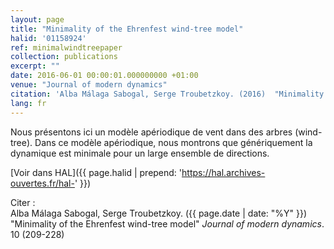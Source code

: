 ```yaml
---
layout: page
title: "Minimality of the Ehrenfest wind-tree model"
halid: '01158924'
ref: minimalwindtreepaper
collection: publications
excerpt: ""
date: 2016-06-01 00:00:01.000000000 +01:00
venue: "Journal of modern dynamics"
citation: 'Alba Málaga Sabogal, Serge Troubetzkoy. (2016)  "Minimality of the Ehrenfest wind-tree model" <i>Journal of modern dynamics</i>. 10 (209-228)'
lang: fr
---
```


Nous présentons ici un modèle apériodique de vent dans des arbres (<span lang='en'>wind-tree</span>). Dans ce modèle apériodique, nous montrons que génériquement la dynamique est minimale pour un large ensemble de directions.

[Voir dans HAL]({{ page.halid | prepend: 'https://hal.archives-ouvertes.fr/hal-' }})

Citer : <br>
Alba Málaga Sabogal, Serge Troubetzkoy. ({{ page.date | date: "%Y" }})  "Minimality of the Ehrenfest wind-tree model" <i>Journal of modern dynamics</i>. 10 (209-228)
